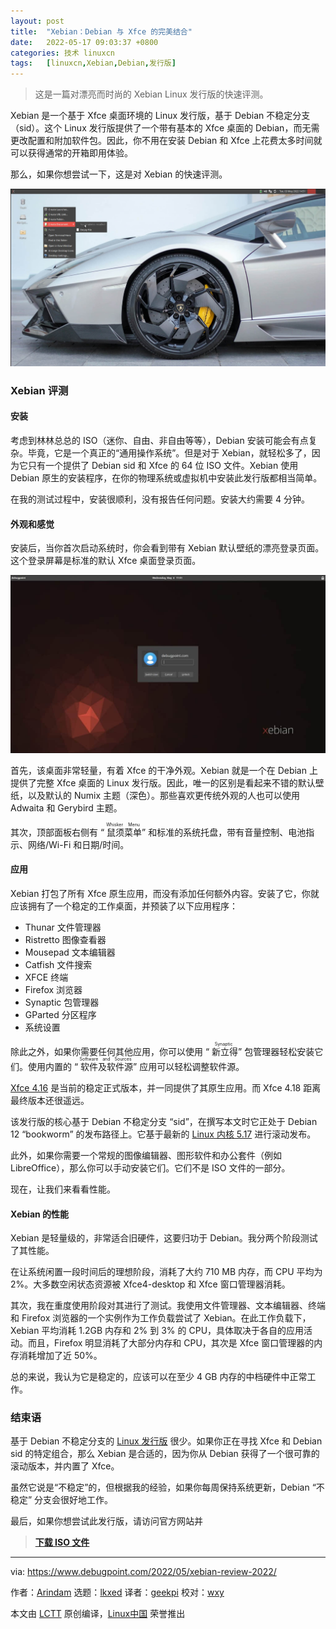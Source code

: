 ```yaml
---
layout: post
title:	"Xebian：Debian 与 Xfce 的完美结合"
date:	2022-05-17 09:03:37 +0800 
categories:	技术 linuxcn 
tags:	[linuxcn,Xebian,Debian,发行版]
---
```




> 
> 这是一篇对漂亮而时尚的 Xebian Linux 发行版的快速评测。
> 
> 
> 


Xebian 是一个基于 Xfce 桌面环境的 Linux 发行版，基于 Debian 不稳定分支（sid）。这个 Linux 发行版提供了一个带有基本的 Xfce 桌面的 Debian，而无需更改配置和附加软件包。因此，你不用在安装 Debian 和 Xfce 上花费太多时间就可以获得通常的开箱即用体验。


那么，如果你想尝试一下，这是对 Xebian 的快速评测。


![](/Asserts/Images/album/202205/17/090337tbxmbms2qxssw8az.jpg)


### Xebian 评测


#### 安装


考虑到林林总总的 ISO（迷你、自由、非自由等等），Debian 安装可能会有点复杂。毕竟，它是一个真正的“通用操作系统”。但是对于 Xebian，就轻松多了，因为它只有一个提供了 Debian sid 和 Xfce 的 64 位 ISO 文件。Xebian 使用 Debian 原生的安装程序，在你的物理系统或虚拟机中安装此发行版都相当简单。


在我的测试过程中，安装很顺利，没有报告任何问题。安装大约需要 4 分钟。


#### 外观和感觉


安装后，当你首次启动系统时，你会看到带有 Xebian 默认壁纸的漂亮登录页面。这个登录屏幕是标准的默认 Xfce 桌面登录页面。


![Xebian Logn Screen](/Asserts/Images/album/202205/17/090338u4ct428c89zqqsck.jpg)


首先，该桌面非常轻量，有着 Xfce 的干净外观。Xebian 就是一个在 Debian 上提供了完整 Xfce 桌面的 Linux 发行版。因此，唯一的区别是看起来不错的默认壁纸，以及默认的 Numix 主题（深色）。那些喜欢更传统外观的人也可以使用 Adwaita 和 Gerybird 主题。


其次，顶部面板右侧有 “<ruby> 鼠须菜单 <rt>  Whisker Menu </rt></ruby>” 和标准的系统托盘，带有音量控制、电池指示、网络/Wi-Fi 和日期/时间。


#### 应用


Xebian 打包了所有 Xfce 原生应用，而没有添加任何额外内容。安装了它，你就应该拥有了一个稳定的工作桌面，并预装了以下应用程序：


* Thunar 文件管理器
* Ristretto 图像查看器
* Mousepad 文本编辑器
* Catfish 文件搜索
* XFCE 终端
* Firefox 浏览器
* Synaptic 包管理器
* GParted 分区程序
* 系统设置


除此之外，如果你需要任何其他应用，你可以使用 “<ruby> 新立得 <rt>  Synaptic </rt></ruby>” 包管理器轻松安装它们。使用内置的 “<ruby> 软件及软件源 <rt>  Software and Sources </rt></ruby>” 应用可以轻松调整软件源。


[Xfce 4.16](https://www.debugpoint.com/2021/02/xfce-4-16-review/) 是当前的稳定正式版本，并一同提供了其原生应用。而 Xfce 4.18 距离最终版本还很遥远。


该发行版的核心基于 Debian 不稳定分支 “sid”，在撰写本文时它正处于 Debian 12 “bookworm” 的发布路径上。它基于最新的 [Linux 内核 5.17](https://www.debugpoint.com/2022/03/linux-kernel-5-17/) 进行滚动发布。


此外，如果你需要一个常规的图像编辑器、图形软件和办公套件（例如 LibreOffice），那么你可以手动安装它们。它们不是 ISO 文件的一部分。


现在，让我们来看看性能。


#### Xebian 的性能


Xebian 是轻量级的，非常适合旧硬件，这要归功于 Debian。我分两个阶段测试了其性能。


在让系统闲置一段时间后的理想阶段，消耗了大约 710 MB 内存，而 CPU 平均为 2%。大多数空闲状态资源被 Xfce4-desktop 和 Xfce 窗口管理器消耗。


其次，我在重度使用阶段对其进行了测试。我使用文件管理器、文本编辑器、终端和 Firefox 浏览器的一个实例作为工作负载尝试了 Xebian。在此工作负载下，Xebian 平均消耗 1.2GB 内存和 2% 到 3% 的 CPU，具体取决于各自的应用活动。而且，Firefox 明显消耗了大部分内存和 CPU，其次是 Xfce 窗口管理器的内存消耗增加了近 50%。


总的来说，我认为它是稳定的，应该可以在至少 4 GB 内存的中档硬件中正常工作。


### 结束语


基于 Debian 不稳定分支的 [Linux 发行版](https://www.debugpoint.com/category/distributions) 很少。如果你正在寻找 Xfce 和 Debian sid 的特定组合，那么 Xebian 是合适的，因为你从 Debian 获得了一个很可靠的滚动版本，并内置了 Xfce。


虽然它说是“不稳定”的，但根据我的经验，如果你每周保持系统更新，Debian “不稳定” 分支会很好地工作。


最后，如果你想尝试此发行版，请访问官方网站并



> 
> **[下载 ISO 文件](https://xebian.org/download/)**
> 
> 
> 




---


via: <https://www.debugpoint.com/2022/05/xebian-review-2022/>


作者：[Arindam](https://www.debugpoint.com/author/admin1/) 选题：[lkxed](https://github.com/lkxed) 译者：[geekpi](https://github.com/geekpi) 校对：[wxy](https://github.com/wxy)


本文由 [LCTT](https://github.com/LCTT/TranslateProject) 原创编译，[Linux中国](https://linux.cn/) 荣誉推出
